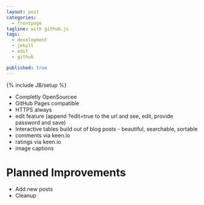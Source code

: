 ```yaml
---
layout: post
categories: 
  - frontpage
tagline: with github.js
tags: 
  - development
  - jekyll
  - edit
  - github

published: true
---
```


{% include JB/setup %}

- Completly OpenSourcee
- GitHub Pages compatible
- HTTPS always
- edit feature (append ?edit=true to the url and see, edit, provide password and save)
- Interactive tables build out of blog posts - beautiful, searchable, sortable
- comments via keen.io
- ratings via keen.io
- image captions

# Planned Improvements
- Add new posts
- Cleanup